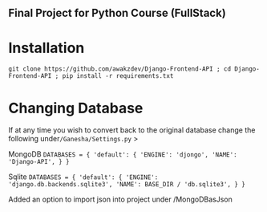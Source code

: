 ## Final Project for Python Course (FullStack)
# Installation 
`git clone https://github.com/awakzdev/Django-Frontend-API ; cd Django-Frontend-API ; pip install -r requirements.txt`



# Changing Database
If at any time you wish to convert back to the original database change the following under`/Ganesha/Settings.py` >

MongoDB
`DATABASES = {
    'default': {
        'ENGINE': 'djongo',
        'NAME': 'Django-API',
    }
}`


Sqlite
`DATABASES = {
    'default': {
        'ENGINE': 'django.db.backends.sqlite3',
        'NAME': BASE_DIR / 'db.sqlite3',
    }
}`

Added an option to import json into project under /MongoDBasJson
